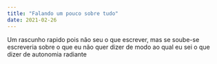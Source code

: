 ```yaml
---
title: "Falando um pouco sobre tudo"
date: 2021-02-26
---
```


Um rascunho rapido pois não seu o que escrever, mas se soube-se escreveria sobre o que eu não quer dizer de modo ao qual eu sei o que dizer de autonomia radiante
